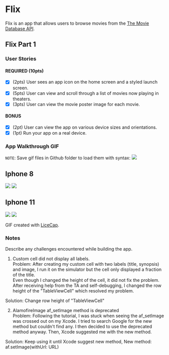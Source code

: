 # Flix

Flix is an app that allows users to browse movies from the [The Movie Database API](http://docs.themoviedb.apiary.io/#).

## Flix Part 1

### User Stories
#### REQUIRED (10pts)
- [x] (2pts) User sees an app icon on the home screen and a styled launch screen.
- [x] (5pts) User can view and scroll through a list of movies now playing in theaters.
- [x] (3pts) User can view the movie poster image for each movie.

#### BONUS
- [x] (2pt) User can view the app on various device sizes and orientations.
- [x] (1pt) Run your app on a real device.

### App Walkthrough GIF
`NOTE`: Save gif files in Github folder to load them with syntax:
![](file_name.gif)
## Iphone 8  
![](Flix_iPhone8_Portrait.gif)
![](Flix_iPhone8_Landscape.gif)
## Iphone 11  
![](Flix_iPhone11_Portrait.gif)
![](Flix_iPhone11_Landscape.gif)

GIF created with [LiceCap](http://www.cockos.com/licecap/).
### Notes  
Describe any challenges encountered while building the app.

1. Custom cell did not display all labels.  
Problem: After creating my custom cell with two labels (title, synopsis) and image, I run it on the simulator but the cell only displayed a fraction of the title.  
Even though I changed the height of the cell, it did not fix the problem. After receiving help from the TA and self-debugging, I changed the row height of the "TableViewCell" which resolved my problem.  

Solution: Change row height of "TableViewCell"  

2. AlamofireImage af_setImage method is deprecated  
  Problem: Following the tutorial, I was stuck when seeing the af_setImage was crossed out on my Xcode. I tried to search Google for the new method but couldn't find any. I then decided to use the deprecated method anyway. Then, Xcode suggested me with the new method.  

  Solution: Keep using it until Xcode suggest new method, New method: af.setImage(withUrl: URL)

